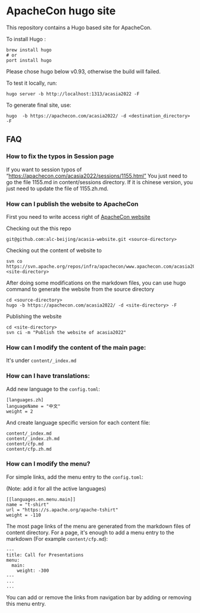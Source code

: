 # ApacheCon hugo site

This repository contains a Hugo based site for ApacheCon.

To install Hugo :

```
brew install hugo
# or
port install hugo
```

Please chose hugo below v0.93, otherwise the build will failed.  

To test it locally, run:

```
hugo server -b http://localhost:1313/acasia2022 -F
```

To generate final site, use:


```
hugo  -b https://apachecon.com/acasia2022/ -d <destination_directory> -F
```

## FAQ

### How to fix the typos in Session page
If you want to session typos of “https://apachecon.com/acasia2022/sessions/1155.html”
You just need to go the file 1155.md in content/sessions directory.
If it is chinese version, you just need to update the file of 1155.zh.md.


### How can I publish the website to ApacheCon
First you need to write access right of [ApacheCon website](https://svn.apache.org/repos/infra/apachecon/www.apachecon.com/acasia2022/)

Checking out the this repo
```
git@github.com:alc-beijing/acasia-website.git <source-directory>
```

Checking out the content of website to <site-directory>
```
svn co https://svn.apache.org/repos/infra/apachecon/www.apachecon.com/acasia2022/ <site-directory>
```

After doing some modifications on the markdown files, you can use hugo command to generate the website from the source directory
```
cd <source-directory>
hugo -b https://apachecon.com/acasia2022/ -d <site-directory> -F
```

Publishing the website
```
cd <site-directory>
svn ci -m "Publish the website of acasia2022"
```

### How can I modify the content of the main page:

It's under `content/_index.md`

### How can I have translations:

Add new language to the `config.toml`:

```
[languages.zh]
languageName = "中文"
weight = 2
```

And create language specific version for each content file:

```
content/_index.md
content/_index.zh.md
content/cfp.md
content/cfp.zh.md
```

### How can I modify the menu?

For simple links, add the menu entry to the `config.toml`:

(Note: add it for all the active languages)

```
[[languages.en.menu.main]]
name = "t-shirt"
url = "https://s.apache.org/apache-tshirt"
weight = -110
```

The most page links of the menu are generated from the markdown files of content directory.
For a page, it's enough to add a menu entry to the markdown (For example `content/cfp.md`):

```
---
title: Call for Presentations
menu:
  main:
    weight: -300
---
...
...
```

You can add or remove the links from navigation bar by adding or removing this menu entry.
